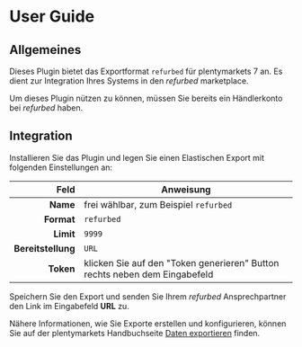 # User Guide

## Allgemeines
Dieses Plugin bietet das Exportformat `refurbed` für plentymarkets 7 an. Es dient zur Integration Ihres Systems in den _refurbed_ marketplace.

Um dieses Plugin nützen zu können, müssen Sie bereits ein Händlerkonto bei _refurbed_ haben.

## Integration
Installieren Sie das Plugin und legen Sie einen Elastischen Export mit folgenden Einstellungen an:

| Feld               | Anweisung     |
| ------------------:| ------------- |
| **Name**           | frei wählbar, zum Beispiel `refurbed` |
| **Format**         | `refurbed`                            |
| **Limit**          | `9999`                                |
| **Bereitstellung** | `URL`                                 |
| **Token**          | klicken Sie auf den "Token generieren" Button rechts neben dem Eingabefeld |

Speichern Sie den Export und senden Sie Ihrem _refurbed_ Ansprechpartner den Link im Eingabefeld **URL** zu.


Nähere Informationen, wie Sie Exporte erstellen und konfigurieren, können Sie auf der plentymarkets Handbuchseite [Daten exportieren](https://www.plentymarkets.eu/handbuch/datenaustausch/daten-exportieren/#4) finden.

